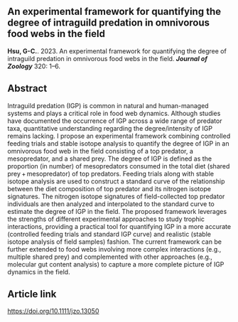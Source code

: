 ## An experimental framework for quantifying the degree of intraguild predation in omnivorous food webs in the field

__Hsu, G-C.__. 2023. An experimental framework for quantifying the degree of intraguild predation in omnivorous food webs in the field. 
__*Journal of Zoology*__ 320: 1–6.

## Abstract

Intraguild predation (IGP) is common in natural and human-managed systems and plays a critical role in food web dynamics. Although studies have documented the occurrence of IGP across a wide range of predator taxa, quantitative understanding regarding the degree/intensity of IGP remains lacking. I propose an experimental framework combining controlled feeding trials and stable isotope analysis to quantify the degree of IGP in an omnivorous food web in the field consisting of a top predator, a mesopredator, and a shared prey. The degree of IGP is defined as the proportion (in number) of mesopredators consumed in the total diet (shared prey + mesopredator) of top predators. Feeding trials along with stable isotope analysis are used to construct a standard curve of the relationship between the diet composition of top predator and its nitrogen isotope signatures. The nitrogen isotope signatures of field-collected top predator individuals are then analyzed and interpolated to the standard curve to estimate the degree of IGP in the field. The proposed framework leverages the strengths of different experimental approaches to study trophic interactions, providing a practical tool for quantifying IGP in a more accurate (controlled feeding trials and standard IGP curve) and realistic (stable isotope analysis of field samples) fashion. The current framework can be further extended to food webs involving more complex interactions (e.g., multiple shared prey) and complemented with other approaches (e.g., molecular gut content analysis) to capture a more complete picture of IGP dynamics in the field.

## Article link

<https://doi.org/10.1111/jzo.13050>
